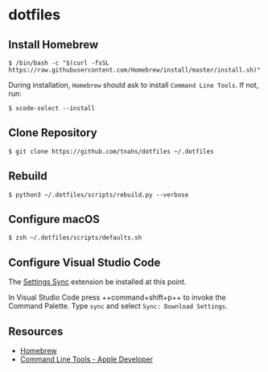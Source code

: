 # dotfiles

## Install Homebrew

``` console
$ /bin/bash -c "$(curl -fsSL https://raw.githubusercontent.com/Homebrew/install/master/install.sh)"
```

During installation, `Homebrew` should ask to install `Command Line Tools`. If not, run:

``` console
$ xcode-select --install
```

## Clone Repository

``` console
$ git clone https://github.com/tnahs/dotfiles ~/.dotfiles
```

## Rebuild

``` console
$ python3 ~/.dotfiles/scripts/rebuild.py --verbose
```

## Configure macOS

``` console
$ zsh ~/.dotfiles/scripts/defaults.sh
```

## Configure Visual Studio Code

The [Settings Sync](https://marketplace.visualstudio.com/items?itemName=Shan.code-settings-sync) extension be installed at this point.

In Visual Studio Code press ++command+shift+p++ to invoke the Command Palette. Type `sync` and select `Sync: Download Settings`.

## Resources

- [Homebrew](https://brew.sh)
- [Command Line Tools - Apple Developer](https://developer.apple.com/downloads/)
